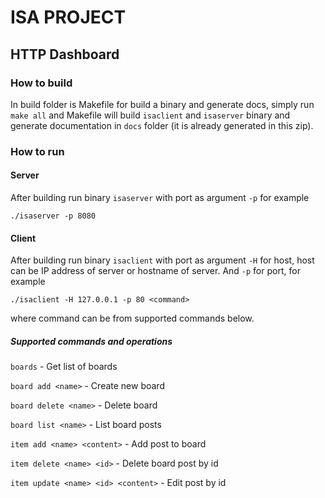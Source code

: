 # ISA PROJECT

## HTTP Dashboard

### How to build
In build folder is Makefile for build a binary and generate docs, simply run `make all` and Makefile will build `isaclient` and `isaserver` binary and generate documentation in `docs` folder (it is already generated in this zip).

### How to run

#### Server
After building run binary `isaserver` with port as argument `-p` for example

`./isaserver -p 8080`

#### Client
After building run binary `isaclient` with port as argument `-H` for host, host can be IP address of server or hostname of server. And `-p` for port, for example

`./isaclient -H 127.0.0.1 -p 80 <command>`

where command can be from supported commands below.

##### Supported commands and operations
`boards` - Get list of boards

`board add <name>` - Create new board
 
`board delete <name>` - Delete board

`board list <name>` - List board posts

`item add <name> <content>` - Add post to board

`item delete <name> <id>` - Delete board post by id

`item update <name> <id> <content>` - Edit post by id
